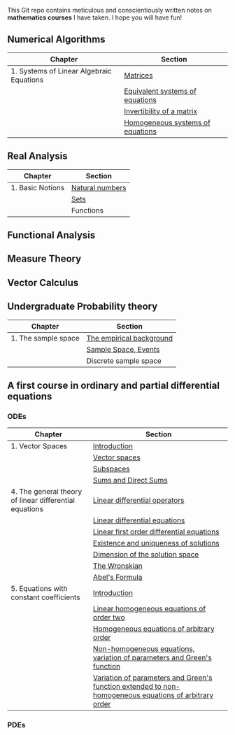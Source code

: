 This Git repo contains meticulous and conscientiously written notes on **mathematics courses** I have taken. I hope you will have fun!

## Numerical Algorithms

| Chapter | Section |
| --- | --- |
| 1. Systems of Linear Algebraic Equations | [Matrices](https://github.com/quantophile/math/blob/master/Numerical%20Methods/01-1-matrices.pdf)|
| |[Equivalent systems of equations](https://github.com/quantophile/math/blob/master/Numerical%20Methods/01-2-equivalent_systems_of_equations.pdf)|
| |[Invertibility of a matrix](https://github.com/quantophile/math/blob/master/Numerical%20Methods/01-3-invertibility_of_a_matrix.pdf)|
| |[Homogeneous systems of equations](https://github.com/quantophile/math/blob/master/Numerical%20Methods/01-4-homogeneous_system_of_equations.pdf)|

## Real Analysis

| Chapter | Section |
| --- | --- |
| 1. Basic Notions  | [Natural numbers](https://github.com/quantophile/math/blob/master/Real%20Analysis/01-1-natural_numbers.pdf) |
| | [Sets](https://github.com/quantophile/math/blob/master/Real%20Analysis/01-2-set_theory.pdf)|
| | Functions |

## Functional Analysis
## Measure Theory
## Vector Calculus
## Undergraduate Probability theory

| Chapter | Section |
| --- | --- |
| 1. The sample space  | [The empirical background](https://github.com/quantophile/math/blob/master/Probability%20Theory/01-1-the_empirical_background.pdf) |
| | [Sample Space, Events](https://github.com/quantophile/math/blob/master/Probability%20Theory/01-2-the_sample_space_and_events.pdf)|
| | Discrete sample space |

## A first course in ordinary and partial differential equations

### ODEs

| Chapter | Section |
| --- | --- |
| 1. Vector Spaces | [Introduction](https://github.com/quantophile/math/blob/master/ODEs/01-1-introduction.pdf)|
| | [Vector spaces](https://github.com/quantophile/math/blob/master/ODEs/01-2-vector_spaces.pdf)|
| | [Subspaces](https://github.com/quantophile/math/blob/master/ODEs/01-3-subspaces.pdf)|
| | [Sums and Direct Sums](https://github.com/quantophile/math/blob/master/ODEs/01-4-sums_and_direct_sums.pdf)|
| 4. The general theory of linear differential equations  | [Linear differential operators](https://github.com/quantophile/math/blob/master/ODEs/04-01-linear_differential_operators.pdf) |
| | [Linear differential equations](https://github.com/quantophile/math/blob/master/ODEs/04-2-Linear_differential_equations.pdf)|
| | [Linear first order differential equations](https://github.com/quantophile/math/blob/master/ODEs/04-3-Linear_first_order_differential_equations.pdf)|
| | [Existence and uniqueness of solutions](https://github.com/quantophile/math/blob/master/ODEs/04-4-existence_and_uniqueness_of_solutions.pdf)|
| | [Dimension of the solution space](https://github.com/quantophile/math/blob/master/ODEs/04-5-dimension_of_the_solution_space.pdf)|
| | [The Wronskian](https://github.com/quantophile/math/blob/master/ODEs/04-6_the_wronskian.pdf)|
| | [Abel's Formula](https://github.com/quantophile/math/blob/master/ODEs/04-7_abels_formula.pdf)|
| 5. Equations with constant coefficients | [Introduction](https://github.com/quantophile/math/blob/master/ODEs/05-1-introduction.pdf)|
| | [Linear homogeneous equations of order two](https://github.com/quantophile/math/blob/master/ODEs/05-2-linear_homogenous_equations_of_order_2.pdf)|
| | [Homogeneous equations of arbitrary order](https://github.com/quantophile/math/blob/master/ODEs/05-3-homogenous_equations_of_arbitrary_order.pdf)|
| | [Non-homogeneous equations, variation of parameters and Green's function](https://github.com/quantophile/math/blob/master/ODEs/05-4-non-homogeneous_equations_variation_of_params_and_greens_functions.pdf)|
| | [Variation of parameters and Green's function extended to non-homogeneous equations of arbitrary order](https://github.com/quantophile/math/blob/master/ODEs/05_5_variation_of_parameters_greens_functions_continued.pdf)|

### PDEs
